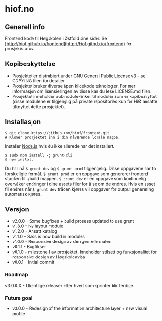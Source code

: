 # hiof.no

## Generell info

Frontend kode til Høgskolen i Østfold sine sider. Se [http://hiof.github.io/frontend](http://hiof.github.io/frontend) for prosjektstatus.


## Kopibeskyttelse


- Prosjektet er distrubiert under GNU General Public License v3 - se COPYING filen for detaljer. 
- Prosjektet bruker diverse åpen kildekode teknologier. For mer informasjon om lisensieringen av disse kan du lese LICENSE.md filen.
- Prosjektet inneholder submodule-linker til moduler som er kopibeskyttet (disse modulene er tilgjenglig på private repositories kun for HiØ ansatte tilknyttet dette prosjektet).


## Installasjon

    $ git clone https://github.com/hiof/frontend.git
    # Kloner prosjektet inn i din nåværende lokale mappe.

Installer [Node.js](http://nodejs.org) hvis du ikke allerede har det installert.

    $ sudo npm install -g grunt-cli
    $ npm install

Du har nå `$ grunt dev` og `$ grunt prod` tilgjengelig. Disse oppgavene har to forskjellgie formål. `$ grunt prod` er en oppgave som genererer frontend stacken til ./build mappen. `$ grunt dev` er en oppgave som kontinuelig overvåker endringer i dine assets filer for å se om de endres. Hvis en asset fil endres når `$ grunt dev` tråden kjøres vil oppgaver for output generering automatisk kjøres.

## Versjon

* v2.0.0 - Some bugfixes + build prosess updated to use grunt
* v1.3.0 - Ny layout module
* v1.2.0 - Ansatt katalog
* v1.1.0 - Sass is now build in modules
* v1.0.0 - Responsive design av den genrelle malen
* v0.1.1 - Bugfikser
* v0.1.0 - milestone 1 av prosjektet. Inneholder stilsett og funksjonalitet for responsive design av Høgskoleavisa
* v0.0.1 - Initial commit

### Roadmap

v3.0.0.X - Ukentlige releaser etter hvert som sprinter blir ferdige.




### Future goal

* v3.0.0 - Redesign of the information architecture layer + new visual profile 


